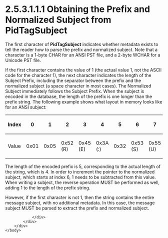 <html dir="LTR" xmlns:mshelp="http://msdn.microsoft.com/mshelp" xmlns:ddue="http://ddue.schemas.microsoft.com/authoring/2003/5" xmlns:xlink="http://www.w3.org/1999/xlink" xmlns:tool="http://www.microsoft.com/tooltip">
    <head>
        <meta http-equiv="Content-Type" content="text/html; CHARSET=utf-8"></meta>
        <meta name="save" content="history"></meta>
        <title>2.5.3.1.1.1 Obtaining the Prefix and Normalized Subject from PidTagSubject</title>
        <xml>
            <mshelp:toctitle title="2.5.3.1.1.1 Obtaining the Prefix and Normalized Subject from PidTagSubject"></mshelp:toctitle>
            <mshelp:rltitle title="[MS-PST]: Obtaining the Prefix and Normalized Subject from PidTagSubject"></mshelp:rltitle>
            <mshelp:keyword index="A" term="5959edb3-3fb0-4e35-a0dc-c043cd888fdd"></mshelp:keyword>
            <mshelp:attr name="DCSext.ContentType" value="open specification"></mshelp:attr>
            <mshelp:attr name="AssetID" value="5959edb3-3fb0-4e35-a0dc-c043cd888fdd"></mshelp:attr>
            <mshelp:attr name="TopicType" value="kbRef"></mshelp:attr>
            <mshelp:attr name="DCSext.Title" value="[MS-PST]: Obtaining the Prefix and Normalized Subject from PidTagSubject" />
        </xml>
    </head>
    <body>
        <div id="header">
            <h1 class="heading">2.5.3.1.1.1 Obtaining the Prefix and Normalized Subject from PidTagSubject</h1>
        </div>
        <div id="mainSection">
            <div id="mainBody">
                <div id="allHistory" class="saveHistory"></div>
                <div id="sectionSection0" class="section" name="collapseableSection">
                    

<p>The first character of <b>PidTagSubject</b> indicates
whether metadata exists to tell the reader how to parse the prefix and normalized
subject. Note that a character is a 1-byte CHAR for an ANSI PST file, and a
2-byte WCHAR for a Unicode PST file.</p>

<p>If the first character contains the value of 1 (the actual
value 1, not the ASCII code for the character 1), the next character indicates
the length of the Subject Prefix, including the separator between the prefix
and the normalized subject (a space character in most cases). The Normalized
Subject immediately follows the Subject Prefix. When the subject is encoded in
the database, the length of the prefix is one longer than the prefix string.
The following example shows what layout in memory looks like for an ANSI
subject:</p>

<table>
 <thead>
  <tr>
   <th>
   <p>Index</p>
   </th>
   <th>
   <p>0</p>
   </th>
   <th>
   <p>1</p>
   </th>
   <th>
   <p>2</p>
   </th>
   <th>
   <p>3</p>
   </th>
   <th>
   <p>4</p>
   </th>
   <th>
   <p>5</p>
   </th>
   <th>
   <p>6</p>
   </th>
   <th>
   <p>7</p>
   </th>
   <th>
   <p>8</p>
   </th>
   <th>
   <p>9</p>
   </th>
  </tr>
 </thead>
 <tr>
  <td>
  <p>Value</p>
  </td>
  <td>
  <p>0x01</p>
  </td>
  <td>
  <p>0x05</p>
  </td>
  <td>
  <p>0x52 (R)</p>
  </td>
  <td>
  <p>0x45 (E)</p>
  </td>
  <td>
  <p>0x3A (:)</p>
  </td>
  <td>
  <p>0x32</p>
  </td>
  <td>
  <p>0x53 (S)</p>
  </td>
  <td>
  <p>0x55 (U)</p>
  </td>
  <td>
  <p>0x42 (B) </p>
  </td>
  <td>
  <p>0x00</p>
  </td>
 </tr>
</table>

<p>The length of the encoded prefix is 5, corresponding to the
actual length of the string, which is 4. In order to increment the pointer to
the normalized subject, which starts at index 6, 1 needs to be subtracted from
this value. When writing a subject, the reverse operation MUST be performed as
well, adding 1 to the length of the prefix string.</p>

<p>However, if the first character is not 1, then the string
contains the entire message subject, with no additional metadata. In this case,
the message subject MUST be parsed to extract the prefix and normalized
subject.</p>


                </div>
            </div>
        </div>
    </body>
</html>